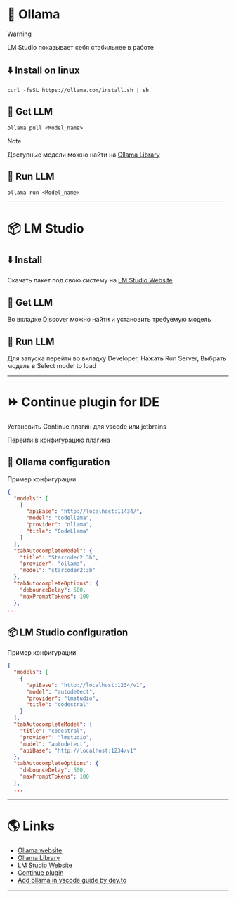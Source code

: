 # 🦙 Ollama

>[!WARNING]
> LM Studio показывает себя стабильнее в работе

## ⬇️ Install on linux

```shell
curl -fsSL https://ollama.com/install.sh | sh
```

## 🤖 Get LLM

```shell
ollama pull <Model_name>
```

>[!NOTE]
> Доступные модели можно найти на [Ollama Library](https://ollama.com/library)

## 🏃 Run LLM

```shell
ollama run <Model_name>
```

---

# 📦 LM Studio

## ⬇️ Install

Скачать пакет под свою систему на [LM Studio Website](https://lmstudio.ai)

## 🤖 Get LLM

Во вкладке Discover можно найти и установить требуемую модель

## 🏃 Run LLM

Для запуска перейти во вкладку Developer, Нажать Run Server, Выбрать модель в Select model to load

---

# ⏩ Continue plugin for IDE

Установить Continue плагин для vscode или jetbrains

Перейти в конфигурацию плагина

## 🦙 Ollama configuration

Пример конфигурации:

```json title=config.json
{
  "models": [
    {
      "apiBase": "http://localhost:11434/",
      "model": "codellama",
      "provider": "ollama",
      "title": "CodeLlama"
    }
  ],
  "tabAutocompleteModel": {
    "title": "Starcoder2 3b",
    "provider": "ollama",
    "model": "starcoder2:3b"
  },
  "tabAutocompleteOptions": {
    "debounceDelay": 500,
    "maxPromptTokens": 100
  },
...
```

## 📦 LM Studio configuration

Пример конфигурации:

```json title=config.json
{
  "models": [
    {
      "apiBase": "http://localhost:1234/v1",
      "model": "autodetect",
      "provider": "lmstudio",
      "title": "codestral"
    }
  ],
  "tabAutocompleteModel": {
    "title": "codestral",
    "provider": "lmstudio",
    "model": "autodetect",
    "apiBase": "http://localhost:1234/v1"
  },
  "tabAutocompleteOptions": {
    "debounceDelay": 500,
    "maxPromptTokens": 100
  },
  ...
```

---

# 🌎 Links

- [Ollama website](https://ollama.com)
- [Ollama Library](https://ollama.com/library)
- [LM Studio Website](https://lmstudio.ai)
- [Continue plugin](https://marketplace.visualstudio.com/items?itemName=Continue.continue)
- [Add ollama in vscode guide by dev.to](https://dev.to/manjushsh/configuring-ollama-and-continue-vs-code-extension-for-local-coding-assistant-48li)

---
